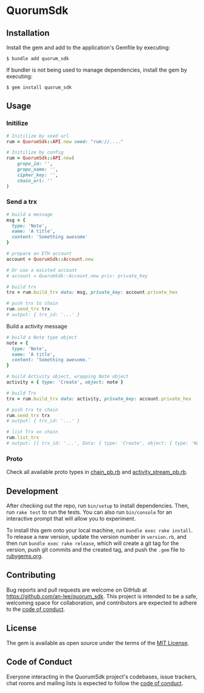 # QuorumSdk

## Installation

Install the gem and add to the application's Gemfile by executing:

    $ bundle add quorum_sdk

If bundler is not being used to manage dependencies, install the gem by executing:

    $ gem install quorum_sdk

## Usage

### Initilize

```ruby
# Initilize by seed url
rum = QuorumSdk::API.new seed: "rum://...."

# Initilize by config
rum = QuorumSdk::API.new(
    gropu_id: '',
    gropu_name: '',
    cipher_key: '',
    chain_url: ''
)
```

### Send a trx

```ruby
# build a message
msg = {
  type: 'Note',
  name: 'A title',
  content: 'Something awesome'
}

# prepare an ETH account
account = QuorumSdk::Account.new

# Or use a existed account
# account = QuorumSdk::Account.new priv: private_key

# build trx
trx = rum.build_trx data: msg, private_key: account.private_hex

# push trx to chain
rum.send_trx trx
# output: { trx_id: '...' }

```

Build a activity message

```ruby
# build a Note type object
note = {
  type: 'Note',
  name: 'A title',
  content: 'Something awesome.'
}

# build Activity object, wrapping Note object
activity = { type: 'Create', object: note }

# build Trx
trx = rum.build_trx data: activity, private_key: account.private_hex

# push trx to chain
rum.send_trx trx
# output: { trx_id: '...' }

# list Trx on chain
rum.list_trx
# output: [{ trx_id: '...', Data: { type: 'Create', object: { type: 'Note', name: 'A title', content: 'Something awesome' }}}]

```

### Proto

Check all available proto types in [chain_pb.rb](./lib/proto/chain_pb.rb) and [activity_stream_pb.rb](./lib/proto/activity_stream_pb.rb).

## Development

After checking out the repo, run `bin/setup` to install dependencies. Then, run `rake test` to run the tests. You can also run `bin/console` for an interactive prompt that will allow you to experiment.

To install this gem onto your local machine, run `bundle exec rake install`. To release a new version, update the version number in `version.rb`, and then run `bundle exec rake release`, which will create a git tag for the version, push git commits and the created tag, and push the `.gem` file to [rubygems.org](https://rubygems.org).

## Contributing

Bug reports and pull requests are welcome on GitHub at https://github.com/an-lee/quorum_sdk. This project is intended to be a safe, welcoming space for collaboration, and contributors are expected to adhere to the [code of conduct](https://github.com/an-lee/quorum_sdk/blob/main/CODE_OF_CONDUCT.md).

## License

The gem is available as open source under the terms of the [MIT License](https://opensource.org/licenses/MIT).

## Code of Conduct

Everyone interacting in the QuorumSdk project's codebases, issue trackers, chat rooms and mailing lists is expected to follow the [code of conduct](https://github.com/an-lee/quorum_sdk/blob/main/CODE_OF_CONDUCT.md).
